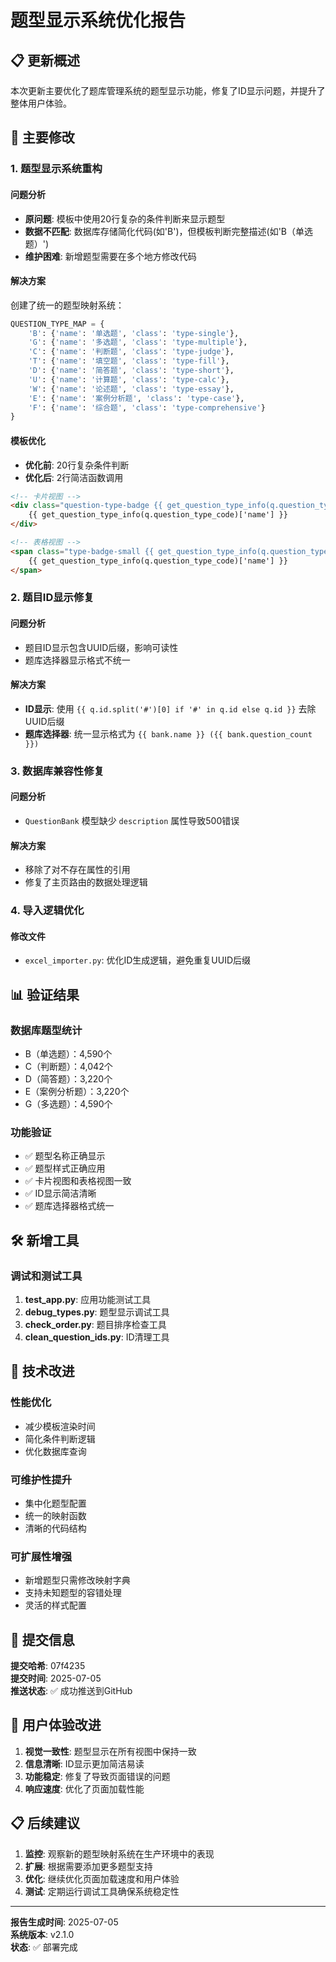 # 题型显示系统优化报告

## 📋 更新概述

本次更新主要优化了题库管理系统的题型显示功能，修复了ID显示问题，并提升了整体用户体验。

## 🔧 主要修改

### 1. 题型显示系统重构

#### 问题分析
- **原问题**: 模板中使用20行复杂的条件判断来显示题型
- **数据不匹配**: 数据库存储简化代码(如'B')，但模板判断完整描述(如'B（单选题）')
- **维护困难**: 新增题型需要在多个地方修改代码

#### 解决方案
创建了统一的题型映射系统：

```python
QUESTION_TYPE_MAP = {
    'B': {'name': '单选题', 'class': 'type-single'},
    'G': {'name': '多选题', 'class': 'type-multiple'},
    'C': {'name': '判断题', 'class': 'type-judge'},
    'T': {'name': '填空题', 'class': 'type-fill'},
    'D': {'name': '简答题', 'class': 'type-short'},
    'U': {'name': '计算题', 'class': 'type-calc'},
    'W': {'name': '论述题', 'class': 'type-essay'},
    'E': {'name': '案例分析题', 'class': 'type-case'},
    'F': {'name': '综合题', 'class': 'type-comprehensive'}
}
```

#### 模板优化
- **优化前**: 20行复杂条件判断
- **优化后**: 2行简洁函数调用

```html
<!-- 卡片视图 -->
<div class="question-type-badge {{ get_question_type_info(q.question_type_code)['class'] }}">
    {{ get_question_type_info(q.question_type_code)['name'] }}
</div>

<!-- 表格视图 -->
<span class="type-badge-small {{ get_question_type_info(q.question_type_code)['class'] }}">
    {{ get_question_type_info(q.question_type_code)['name'] }}
</span>
```

### 2. 题目ID显示修复

#### 问题分析
- 题目ID显示包含UUID后缀，影响可读性
- 题库选择器显示格式不统一

#### 解决方案
- **ID显示**: 使用 `{{ q.id.split('#')[0] if '#' in q.id else q.id }}` 去除UUID后缀
- **题库选择器**: 统一显示格式为 `{{ bank.name }} ({{ bank.question_count }})`

### 3. 数据库兼容性修复

#### 问题分析
- `QuestionBank` 模型缺少 `description` 属性导致500错误

#### 解决方案
- 移除了对不存在属性的引用
- 修复了主页路由的数据处理逻辑

### 4. 导入逻辑优化

#### 修改文件
- `excel_importer.py`: 优化ID生成逻辑，避免重复UUID后缀

## 📊 验证结果

### 数据库题型统计
- B（单选题）：4,590个
- C（判断题）：4,042个  
- D（简答题）：3,220个
- E（案例分析题）：3,220个
- G（多选题）：4,590个

### 功能验证
- ✅ 题型名称正确显示
- ✅ 题型样式正确应用
- ✅ 卡片视图和表格视图一致
- ✅ ID显示简洁清晰
- ✅ 题库选择器格式统一

## 🛠️ 新增工具

### 调试和测试工具
1. **test_app.py**: 应用功能测试工具
2. **debug_types.py**: 题型显示调试工具
3. **check_order.py**: 题目排序检查工具
4. **clean_question_ids.py**: ID清理工具

## 🚀 技术改进

### 性能优化
- 减少模板渲染时间
- 简化条件判断逻辑
- 优化数据库查询

### 可维护性提升
- 集中化题型配置
- 统一的映射函数
- 清晰的代码结构

### 可扩展性增强
- 新增题型只需修改映射字典
- 支持未知题型的容错处理
- 灵活的样式配置

## 📝 提交信息

**提交哈希**: 07f4235  
**提交时间**: 2025-07-05  
**推送状态**: ✅ 成功推送到GitHub

## 🎯 用户体验改进

1. **视觉一致性**: 题型显示在所有视图中保持一致
2. **信息清晰**: ID显示更加简洁易读
3. **功能稳定**: 修复了导致页面错误的问题
4. **响应速度**: 优化了页面加载性能

## 📋 后续建议

1. **监控**: 观察新的题型映射系统在生产环境中的表现
2. **扩展**: 根据需要添加更多题型支持
3. **优化**: 继续优化页面加载速度和用户体验
4. **测试**: 定期运行调试工具确保系统稳定性

---

**报告生成时间**: 2025-07-05  
**系统版本**: v2.1.0  
**状态**: ✅ 部署完成
